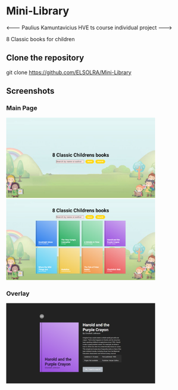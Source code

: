 # Mini-Library

<--- Paulius Kamuntavicius HVE ts course individual project --->

8 Classic books for children

## Clone the repository
git clone https://github.com/ELSOLRA/Mini-Library

## Screenshots

### Main Page

<img src="dist/assets/screenshots/main_page1.png" alt="Mainpage1" width="400"/>

<img src="dist/assets/screenshots/main_page2.png" alt="Mainpage2" width="400"/>

### Overlay

<img src="dist/assets/screenshots/overlay.png" alt="overlay" width="400"/>